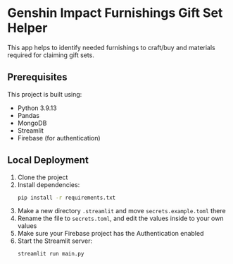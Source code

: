 # Genshin Impact Furnishings Gift Set Helper

This app helps to identify needed furnishings to craft/buy and materials required for claiming gift sets.

## Prerequisites

This project is built using:

- Python 3.9.13
- Pandas
- MongoDB
- Streamlit
- Firebase (for authentication)

## Local Deployment

1. Clone the project
2. Install dependencies:
   ```sh
   pip install -r requirements.txt
   ```
3. Make a new directory `.streamlit` and move `secrets.example.toml` there
4. Rename the file to `secrets.toml`, and edit the values inside to your own values
5. Make sure your Firebase project has the Authentication enabled
6. Start the Streamlit server:
   ```sh
   streamlit run main.py
   ```
